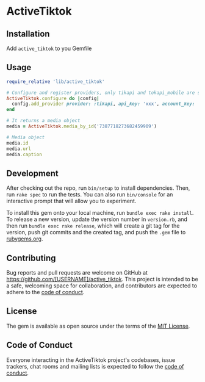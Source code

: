 # ActiveTiktok

## Installation

Add `active_tiktok` to you Gemfile

## Usage

```ruby
require_relative 'lib/active_tiktok'

# Configure and register providers, only tikapi and tokapi_mobile are supported
ActiveTiktok.configure do |config|
  config.add_provider provider: :tikapi, api_key: 'xxx', account_key: 'xxx'
end

# It returns a media object
media = ActiveTiktok.media_by_id('7387718273682459909')

# Media object
media.id
media.url
media.caption
```

## Development

After checking out the repo, run `bin/setup` to install dependencies. Then, run `rake spec` to run the tests. You can also run `bin/console` for an interactive prompt that will allow you to experiment.

To install this gem onto your local machine, run `bundle exec rake install`. To release a new version, update the version number in `version.rb`, and then run `bundle exec rake release`, which will create a git tag for the version, push git commits and the created tag, and push the `.gem` file to [rubygems.org](https://rubygems.org).

## Contributing

Bug reports and pull requests are welcome on GitHub at https://github.com/[USERNAME]/active_tiktok. This project is intended to be a safe, welcoming space for collaboration, and contributors are expected to adhere to the [code of conduct](https://github.com/[USERNAME]/active_tiktok/blob/main/CODE_OF_CONDUCT.md).

## License

The gem is available as open source under the terms of the [MIT License](https://opensource.org/licenses/MIT).

## Code of Conduct

Everyone interacting in the ActiveTiktok project's codebases, issue trackers, chat rooms and mailing lists is expected to follow the [code of conduct](https://github.com/[USERNAME]/active_tiktok/blob/main/CODE_OF_CONDUCT.md).
